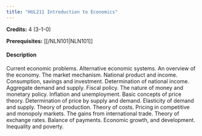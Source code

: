 ```yaml
---
title: "HUL211 Introduction to Economics"
---
```

**Credits:** 4 (3-1-0)

**Prerequisites:** [[/NLN101|NLN101]]

#### Description
Current economic problems. Alternative economic systems. An overview of the economy. The market mechanism. National product and income. Consumption, savings and investment. Determination of national income. Aggregate demand and supply. Fiscal policy. The nature of money and monetary policy. Inflation and unemployment. Basic concepts of price theory. Determination of price by supply and demand. Elasticity of demand and supply. Theory of production. Theory of costs. Pricing in competitive and monopoly markets. The gains from international trade. Theory of exchange rates. Balance of payments. Economic growth, and development. Inequality and poverty.